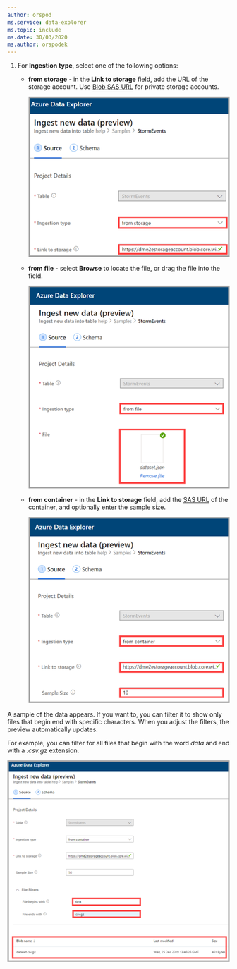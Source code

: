 ```yaml
---
author: orspod
ms.service: data-explorer
ms.topic: include
ms.date: 30/03/2020
ms.author: orspodek
---
```

1. For **Ingestion type**, select one of the following options:
   * **from storage** - in the **Link to storage** field, add the URL of the storage account. Use [Blob SAS URL](/azurevs-azure-tools-storage-explorer-blobs#get-the-sas-for-a-blob-container) for private storage accounts.
   
      ![One-click ingestion from storage](media/data-explorer-one-click-ingestion-types/from-storage-blob.png)

    * **from file** - select **Browse** to locate the file, or drag the file into the field.
  
      ![One-click ingestion from file](media/data-explorer-one-click-ingestion-types/from-file.png)

    * **from container** - in the **Link to storage** field, add the [SAS URL](/azure/vs-azure-tools-storage-explorer-blobs#get-the-sas-for-a-blob-container) of the container, and optionally enter the sample size.

      ![One-click ingestion from container](media/data-explorer-one-click-ingestion-types/from-container.png)

  A sample of the data appears. If you want to, you can filter it to show only files that begin end with specific characters. When you adjust the filters, the preview automatically updates.
  
  For example, you can filter for all files that begin with the word *data* and end with a *.csv.gz* extension.

  ![One-click ingestion filter](media/data-explorer-one-click-ingestion-types/from-container-with-filter.png)
